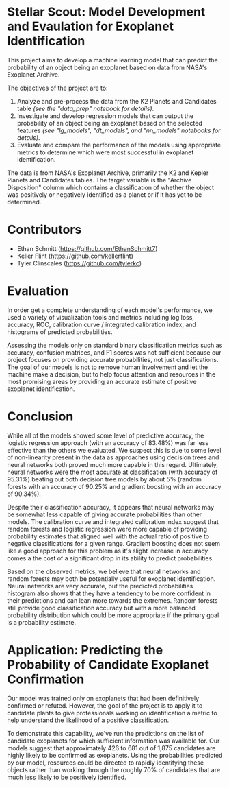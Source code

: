 # Stellar Scout: Model Development and Evaulation for Exoplanet Identification

This project aims to develop a machine learning model that can predict the probability of an object being an exoplanet based on data from NASA's Exoplanet Archive.  

The objectives of the project are to:  
1. Analyze and pre-process the data from the K2 Planets and Candidates table *(see the "data_prep" notebook for details)*.
2. Investigate and develop regression models that can output the probability of an object being an 
exoplanet based on the selected features *(see "lg_models", "dt_models", and "nn_models" notebooks for details)*.
3. Evaluate and compare the performance of the models using appropriate metrics to determine which were most successful in exoplanet identification.

The data is from NASA's Exoplanet Archive, primarily the K2 and Kepler Planets and Candidates tables. The target variable is the "Archive Disposition" column which 
contains a classification of whether the object was positively or negatively identified as a planet or if it has yet to be determined.

# Contributors

- Ethan Schmitt (https://github.com/EthanSchmitt7)
- Keller Flint (https://github.com/kellerflint)
- Tyler Clinscales (https://github.com/tylerkc)

# Evaluation

In order get a complete understanding of each model's performance, we used a variety of visualization tools and metrics including log loss, accuracy, ROC, calibration curve / integrated calibration index, and histograms of predicted probabilities.

Assessing the models only on standard binary classification metrics such as accuracy, confusion matrices, and F1 scores was not sufficient because our project focuses on providing accurate probabilities, not just classifications. The goal of our models is not to remove human involvement and let the machine make a decision, but to help focus attention and resources in the most promising areas by providing an accurate estimate of positive exoplanet identification.

# Conclusion

While all of the models showed some level of predictive accuracy, the logistic regression approach (with an accuracy of 83.48%) was far less effective than the others we evaluated. We suspect this is due to some level of non-linearity present in the data as approaches using decision trees and neural networks both proved much more capable in this regard. Ultimately, neural networks were the most accurate at classification (with accuracy of 95.31%) beating out both decision tree models by about 5% (random forests with an accuracy of 90.25% and gradient boosting with an accuracy of 90.34%).  

Despite their classification accuracy, it appears that neural networks may be somewhat less capable of giving accurate probabilities than other models. The calibration curve and integrated calibration index suggest that random forests and logistic regression were more capable of providing probability estimates that aligned well with the actual ratio of positive to negative classifications for a given range. Gradient boosting does not seem like a good approach for this problem as it's slight increase in accuracy comes a the cost of a significant drop in its ability to predict probabilities.

Based on the observed metrics, we believe that neural networks and random forests may both be potentially useful for exoplanet identification. Neural networks are very accurate, but the predicted probabilities histogram also shows that they have a tendency to be more confident in their predictions and can lean more towards the extremes. Random forests still provide good classification accuracy but with a more balanced probability distribution which could be more appropriate if the primary goal is a probability estimate.

# Application: Predicting the Probability of Candidate Exoplanet Confirmation

Our model was trained only on exoplanets that had been definitively confirmed or refuted. However, the goal of the project is to apply it to candidate plants to give professionals working on identification a metric to help understand the likelihood of a positive classification.  

To demonstrate this capability, we've run the predictions on the list of candidate exoplanets for which sufficient information was available for. Our models suggest that approximately 426 to 681 out of 1,875 candidates are highly likely to be confirmed as exoplanets. Using the probabilities predicted by our model, resources could be directed to rapidly identifying these objects rather than working through the roughly 70% of candidates that are much less likely to be positively identified.
